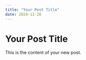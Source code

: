 ```yaml
---
title: "Your Post Title"
date: 2024-11-26
---
```


# Your Post Title

This is the content of your new post.
